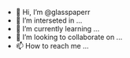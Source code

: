 - 👋 Hi, I’m @glasspaperr
- 👀 I’m interseted in ...
- 🌱 I’m currently learning ...
- 💞️ I’m looking to collaborate on ...
- 📫 How to reach me ...

<!---
glasspaperr/glasspaperr is a ✨ special ✨ repository because its `README.md` (this file) appears on your GitHub profile.
You can click the Preview link to take a look at your changes.
--->
